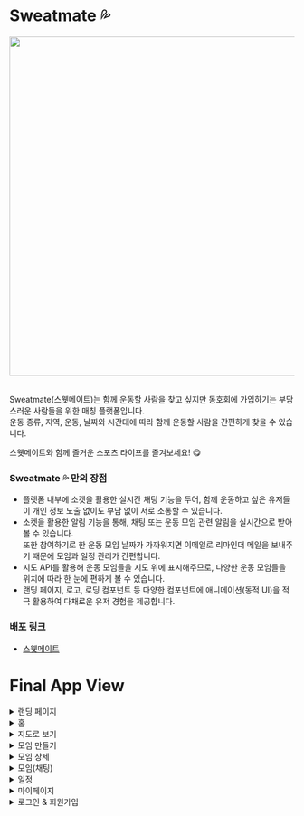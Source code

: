 # Sweatmate 💦

<img src="https://sweatmate.s3.ap-northeast-2.amazonaws.com/logo-transparent3x.png" width="600">
<br>
<br>

Sweatmate(스웻메이트)는 함께 운동할 사람을 찾고 싶지만 동호회에 가입하기는 부담스러운 사람들을 위한 매칭 플랫폼입니다.     
운동 종류, 지역, 운동, 날짜와 시간대에 따라 함께 운동할 사람을 간편하게 찾을 수 있습니다.

스웻메이트와 함께 즐거운 스포츠 라이프를 즐겨보세요! 😋

### Sweatmate 💦 만의 장점
- 플랫폼 내부에 소켓을 활용한 실시간 채팅 기능을 두어, 함께 운동하고 싶은 유저들이 개인 정보 노출 없이도 부담 없이 서로 소통할 수 있습니다.
- 소켓을 활용한 알림 기능을 통해, 채팅 또는 운동 모임 관련 알림을 실시간으로 받아볼 수 있습니다.    
또한 참여하기로 한 운동 모임 날짜가 가까워지면 이메일로 리마인더 메일을 보내주기 때문에 모임과 일정 관리가 간편합니다.
- 지도 API를 활용해 운동 모임들을 지도 위에 표시해주므로, 다양한 운동 모임들을 위치에 따라 한 눈에 편하게 볼 수 있습니다.
- 랜딩 페이지, 로고, 로딩 컴포넌트 등 다양한 컴포넌트에 애니메이션(동적 UI)을 적극 활용하여 다채로운 유저 경험을 제공합니다.

### 배포 링크

* [스웻메이트](https://sweatmate.club/)

# Final App View

<details>
<summary>랜딩 페이지</summary>
<div markdown="1">       
<br>
    <img src="https://user-images.githubusercontent.com/13115713/141252438-d7fac8a7-847b-419a-979d-0b4ea3bba662.png" width="600">
</div>
</details>

<details>
<summary>홈</summary>
<div markdown="1">       
<br>
    <img src="https://user-images.githubusercontent.com/13115713/141252527-71c7157a-0068-4df3-b2df-f65c48459810.png" width="600">
    <img src="https://user-images.githubusercontent.com/13115713/141256611-4bf1f5a9-0799-4822-960b-dc14eb94c297.png" width="600">
</div>
</details>

<details>
<summary>지도로 보기</summary>
<div markdown="1">       
<br>
    <img src="https://user-images.githubusercontent.com/13115713/141257747-dd698075-12e4-4093-92cd-d15ae084b805.png" width="600">
</div>
</details>

<details>
<summary>모임 만들기</summary>
<div markdown="1">       
<br>
    <img src="https://user-images.githubusercontent.com/13115713/141255849-2cdd2060-1b23-4e6f-9ccb-5f1dd173160f.png" width="600">
    <img src="https://user-images.githubusercontent.com/13115713/141255855-bd05a39e-e970-4402-8fa6-d1db9fff1d3c.png" width="600">
    <img src="https://user-images.githubusercontent.com/13115713/141255838-de44c147-0658-4999-bd81-1c0a4d67e4b4.png" width="600">
</div>
</details>

<details>
<summary>모임 상세</summary>
<div markdown="1">       
<br>
    <img src="https://user-images.githubusercontent.com/13115713/141256886-e5e30083-8de6-4665-84c6-5f36575f6f3f.png" width="600">
</div>
</details>

<details>
<summary>모임(채팅)</summary>
<div markdown="1">       
<br>
    <img src="https://user-images.githubusercontent.com/13115713/141254749-926adc51-6a6a-4be1-86e8-80f1dc78bf17.png" width="600">
    <img src="https://user-images.githubusercontent.com/13115713/141254784-c73eb2e1-fc27-4b34-8c19-fb0a3ff937fb.png" width="600">
    <img src="https://user-images.githubusercontent.com/13115713/141254804-182ea641-3077-48b2-a48b-8bb748acd265.png" width="600">
</div></details>
</details>

<details>
<summary>일정</summary>
<div markdown="1">       
<br>
    <img src="https://user-images.githubusercontent.com/13115713/141256975-ec3666c1-5e35-42d5-8e4e-77a2ee0066a1.png" width="600">
</div>
</details>

<details>
<summary>마이페이지</summary>
<div markdown="1">       
<br>
    <img src="https://user-images.githubusercontent.com/13115713/141257336-8bb6015e-091f-4162-ac54-4443bc068670.png" width="600">
    <img src="https://user-images.githubusercontent.com/13115713/141257318-7d5313b7-d23b-4852-a8c5-31a5a37604a7.png" width="600">
</div>
</details>

<details>
<summary>로그인 & 회원가입</summary>
<div markdown="1">       
<br>
    <img src="https://user-images.githubusercontent.com/13115713/141257340-50e2aecf-c616-4abd-bfdc-e0e704000ed8.png" width="600">
    <img src="https://user-images.githubusercontent.com/13115713/141257342-7184c789-2cdc-4f9f-b911-a9c4a94f3282.png" width="600">
</div></details>
</details>
